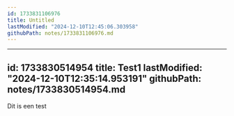 ```yaml
---
id: 1733831106976
title: Untitled
lastModified: "2024-12-10T12:45:06.303958"
githubPath: notes/1733831106976.md
---
```

---
id: 1733830514954
title: Test1
lastModified: "2024-12-10T12:35:14.953191"
githubPath: notes/1733830514954.md
---
Dit is een test
